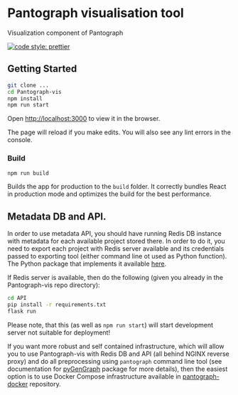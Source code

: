 # Pantograph visualisation tool

Visualization component of Pantograph

[![code style: prettier](https://img.shields.io/badge/code_style-prettier-ff69b4.svg?style=flat-square)](https://github.com/prettier/prettier)

## Getting Started


```bash
git clone ...
cd Pantograph-vis
npm install
npm run start
```

Open [http://localhost:3000](http://localhost:3000) to view it in the browser.

The page will reload if you make edits. You will also see any lint errors in the console.

### Build

```bash
npm run build
```

Builds the app for production to the `build` folder. It correctly bundles React in production mode and optimizes the build for the best performance.

## Metadata DB and API.

In order to use metadata API, you should have running Redis DB instance with metadata for each available project stored there. In order to do it, you need to export each project with Redis server available and its credentials passed to exporting tool (either command line ot used as Python function). The Python package that implements it available [here](...).

If Redis server is available, then do the following (given you already in the Pantograph-vis repo directory):

```bash
cd API
pip install -r requirements.txt
flask run
```

Please note, that this (as well as `npm run start`) will start development server not suitable for deployment!

If you want more robust and self contained infrastructure, which will allow you to use Pantograph-vis with Redis DB and API (all behind NGINX reverse proxy) and do all preprocessing using `pantograph` command line tool (see documentation for [pyGenGraph](...) package for more details), then the easiest option is to use Docker Compose infrastructure available in [pantograph-docker](...) repository.